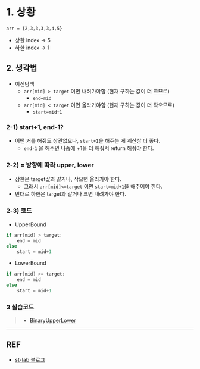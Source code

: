 # 1. 상황
```
arr = {2,3,3,3,3,4,5}
```

* 상한 index -> 5
* 하한 index -> 1

## 2. 생각법

* 이진탐색
  * `arr[mid] > target` 이면 내려가야함 (현재 구하는 값이 더 크므로)
    * `end=mid`
  * `arr[mid] < target` 이면 올라가야함 (현재 구하는 값이 더 작으므로)
    * `start=mid+1`

### 2-1) start+1, end-1?

* 어떤 거를 해줘도 상관없으나, `start+1`을 해주는 게 계산상 더 좋다.
  * `end-1` 을 해주면 나중에 +1을 더 해줘서 return 해줘야 한다.

### 2-2) = 방향에 따라 upper, lower

* 상한은 target값과 같거나, 작으면 올라가야 한다.
  * 그래서 `arr[mid]<=target` 이면 `start=mid+1`을 해주어야 한다.
* 반대로 하한은 target과 같거나 크면 내려가야 한다.

### 2-3) 코드

* UpperBound

```java
if arr[mid] > target:
    end = mid
else
    start = mid+1
```

* LowerBound

```java
if arr[mid] >= target:
    end = mid
else
    start = mid+1
```

### 3 실습코드

> * [BinaryUpperLower](./BinaryUpperLowerBound.java)

<hr/>

## REF

* [st-lab 블로그](https://st-lab.tistory.com/267)